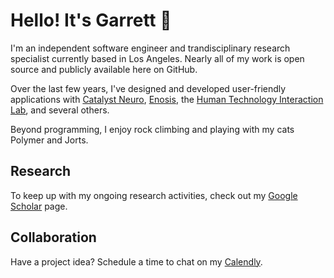 # Hello! It's Garrett 👋
I'm an independent software engineer and trandisciplinary research specialist currently based in Los Angeles. Nearly all of my work is open source and publicly available here on GitHub.

Over the last few years, I've designed and developed user-friendly applications with [Catalyst Neuro](https://catalystneuro.com), [Enosis](https://enosis.io), the [Human Technology Interaction Lab](https://htilua.org/), and several others.

Beyond programming, I enjoy rock climbing and playing with my cats Polymer and Jorts.

## Research
To keep up with my ongoing research activities, check out my [Google Scholar](https://scholar.google.com/citations?user=S5Gk4ywAAAAJ&hl=en&oi=ao) page.

## Collaboration
Have a project idea? Schedule a time to chat on my [Calendly](https://calendly.com/garrettmflynn).

